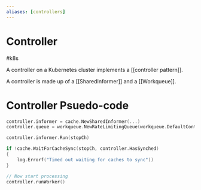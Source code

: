```yaml
---
aliases: [controllers]
---
```

# Controller
#k8s 

A controller on a Kubernetes cluster implements a [[controller pattern]].

A controller is made up of a [[SharedInformer]] and a [[Workqueue]].

# Controller Psuedo-code
```go
controller.informer = cache.NewSharedInformer(...)
controller.queue = workqueue.NewRateLimitingQueue(workqueue.DefaultControllerRateLimiter())

controller.informer.Run(stopCh)

if !cache.WaitForCacheSync(stopCh, controller.HasSynched)
{
    log.Errorf("Timed out waiting for caches to sync"))
}

// Now start processing
controller.runWorker()
```